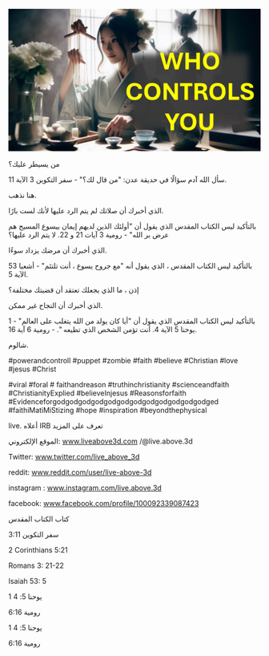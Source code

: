 ![Video cover image](../cover.jpg "cover photo")

من يسيطر عليك؟

سأل الله آدم سؤالًا في حديقة عدن: "من قال لك؟" - سفر التكوين 3 الآية 11.

هنا نذهب.

الذي أخبرك أن صلاتك لم يتم الرد عليها لأنك لست بارًا.

بالتأكيد ليس الكتاب المقدس الذي يقول أن "أولئك الذين لديهم إيمان بيسوع المسيح هم عرض بر الله" - رومية 3 آيات 21 و 22. لا يتم الرد عليها؟

الذي أخبرك أن مرضك يزداد سوءًا.

بالتأكيد ليس الكتاب المقدس ، الذي يقول أنه "مع جروح يسوع ، أنت تلتئم" - أشعيا 53 الآية 5.

إذن ، ما الذي يجعلك تعتقد أن قضيتك مختلفة؟

الذي أخبرك أن النجاح غير ممكن.

بالتأكيد ليس الكتاب المقدس الذي يقول أن "أيا كان يولد من الله يتغلب على العالم" - 1 يوحنا 5 الآية 4. أنت تؤمن الشخص الذي تطيعه ". - رومية 6 آية 16.

شالوم.

#powerandcontroll #puppet #zombie #faith #believe #Christian #love #jesus #Christ

#viral #foral # faithandreason #truthinchristianity #scienceandfaith #ChristianityExplied #believeInjesus #Reasonsforfaith #Evidenceforgodgodgodgodgodgodgodgodgodgodgodgodged #faithiMatiMiStizing #hope #inspiration #beyondthephysical

live. أعلاه IRB   تعرف على المزيد

الموقع الإلكتروني: www.liveabove3d.com /@live.above.3d

Twitter: www.twitter.com/live_above_3d

reddit: www.reddit.com/user/live-above-3d

 instagram : www.instagram.com/live.above.3d

facebook: www.facebook.com/profile/100092339087423

كتاب الكتاب المقدس

 سفر التكوين 3:11

2 Corinthians 5:21

Romans 3: 21-22

Isaiah 53: 5

1 يوحنا 5: 4

رومية 6:16

1 يوحنا 5: 4

رومية 6:16